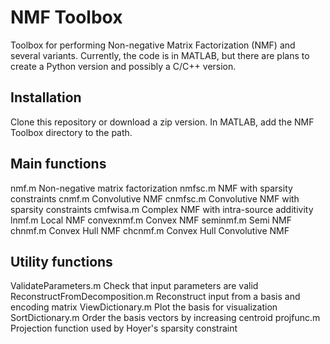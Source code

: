 # NMF Toolbox
Toolbox for performing Non-negative Matrix Factorization (NMF) and several variants. Currently, the code is in MATLAB, but there are plans to create a Python version and possibly a C/C++ version.

## Installation
Clone this repository or download a zip version. In MATLAB, add the NMF Toolbox directory to the path.

## Main functions
nmf.m			Non-negative matrix factorization
nmfsc.m			NMF with sparsity constraints
cnmf.m			Convolutive NMF
cnmfsc.m		Convolutive NMF with sparsity constraints
cmfwisa.m		Complex NMF with intra-source additivity
lnmf.m			Local NMF
convexnmf.m		Convex NMF
seminmf.m		Semi NMF
chnmf.m			Convex Hull NMF
chcnmf.m		Convex Hull Convolutive NMF

## Utility functions
ValidateParameters.m			Check that input parameters are valid
ReconstructFromDecomposition.m	Reconstruct input from a basis and encoding matrix
ViewDictionary.m				Plot the basis for visualization
SortDictionary.m				Order the basis vectors by increasing centroid
projfunc.m						Projection function used by Hoyer's sparsity constraint

